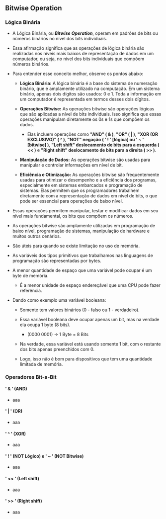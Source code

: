 ## Bitwise Operation

### Lógica Binária

* A Lógica Binária, ou **_Bitwise Operation_**, operam em padrões de bits ou números binários no nível dos bits individuais.

* Essa afirmação significa que as operações de lógica binária são realizadas nos níveis mais baixos de representação de dados em um computador, ou seja, no nível dos bits individuais que compõem números binários.

* Para entender esse conceito melhor, observe os pontos abaixo:
    
    * **Lógica Binária:** A lógica binária é a base do sistema de numeração binário, que é amplamente utilizado na computação. Em um sistema binário, apenas dois dígitos são usados: 0 e 1. Toda a informação em um computador é representada em termos desses dois dígitos.

    * **Operações Bitwise:** As operações bitwise são operações lógicas que são aplicadas a nível de bits individuais. Isso significa que essas operações manipulam diretamente os 0s e 1s que compõem os dados. 
    
        * Elas incluem operações como **"AND" ( & )**, **"OR" ( | )**, **"XOR (OR EXCLUSIVO)" ( ^ )**, **"NOT" negação ( ' ! ' [lógica]  ou ' ~ ' [bitwise] )**,   **"Left shift" deslocamento de bits para a esquerda ( << )** e **"Right shift" deslocamento de bits para a direita ( >> )**.

    * **Manipulação de Dados:** As operações bitwise são usadas para manipular e controlar informações em nível de bit.

    * **Eficiência e Otimização:** As operações bitwise são frequentemente usadas para otimizar o desempenho e a eficiência dos programas, especialmente em sistemas embarcados e programação de sistemas. Elas permitem que os programadores trabalhem diretamente com a representação de dados em nível de bits, o que pode ser essencial para operações de baixo nível.

* Essas operações permitem manipular, testar e modificar dados em seu nível mais fundamental, os bits que compõem os números.

* As operações bitwise são amplamente utilizadas em programação de baixo nível, programação de sistemas, manipulação de hardware e muitos outros cenários.

* São úteis para quando se existe limitação no uso de memória.

* As variáveis dos tipos primitivos que trabalhamos nas linguagens de programação são representadas por bytes.

* A menor quantidade de espaço que uma variável pode ocupar é um byte de memória.

    * É a menor unidade de espaço endereçável que uma CPU pode fazer referência.

* Dando como exemplo uma variável booleana:

    *  Somente tem valores binários (0 - falso ou 1 - verdadeiro).

    * Essa variável booleana deve ocupar apenas um bit, mas na verdade ela ocupa 1 byte (8 bits).
        
        * (0000 0001) -> 1 Byte = 8 Bits

    * Na verdade, essa variável está usando somente 1 bit, com o restante dos bits apenas preenchidos com 0.

    * Logo, isso não é bom para dispositivos que tem uma quantidade limitada de memória.


### Operadores Bit-a-Bit

#### ' & ' (AND)

* aaa


#### ' | ' (OR)

* aaa


#### ' ^ ' (XOR)

* aaa


#### ' ! ' (NOT Lógico) e ' ~ ' (NOT Bitwise)

* aaa


#### ' << ' (Left shift)

* aaa


#### ' >> ' (Right shift)

* aaa
